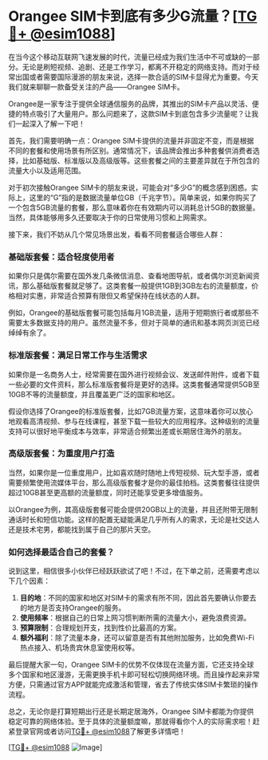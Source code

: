 # Orangee SIM卡到底有多少G流量？[[TG💪+ @esim1088](https://t.me/s/esim1088)]

在当今这个移动互联网飞速发展的时代，流量已经成为我们生活中不可或缺的一部分。无论是刷短视频、追剧、还是工作学习，都离不开稳定的网络支持。而对于经常出国或者需要国际漫游的朋友来说，选择一款合适的SIM卡显得尤为重要。今天我们就来聊聊一款备受关注的产品——Orangee SIM卡。

Orangee是一家专注于提供全球通信服务的品牌，其推出的SIM卡产品以灵活、便捷的特点吸引了大量用户。那么问题来了，这款SIM卡到底包含多少流量呢？让我们一起深入了解一下吧！

首先，我们需要明确一点：Orangee SIM卡提供的流量并非固定不变，而是根据不同的套餐和使用场景有所区别。通常情况下，该品牌会推出多种套餐供消费者选择，比如基础版、标准版以及高级版等。这些套餐之间的主要差异就在于所包含的流量大小以及适用范围。

对于初次接触Orangee SIM卡的朋友来说，可能会对“多少G”的概念感到困惑。实际上，这里的“G”指的是数据流量单位GB（千兆字节）。简单来说，如果你购买了一个包含5GB流量的套餐，那么意味着你在有效期内可以消耗总计5GB的数据量。当然，具体能够用多久还要取决于你的日常使用习惯和上网需求。

接下来，我们不妨从几个常见场景出发，看看不同套餐适合哪些人群：

### 基础版套餐：适合轻度使用者

如果你只是偶尔需要在国外发几条微信消息、查看地图导航，或者偶尔浏览新闻资讯，那么基础版套餐就足够了。这类套餐一般提供1GB到3GB左右的流量额度，价格相对实惠，非常适合预算有限但又希望保持在线状态的人群。

例如，Orangee的基础版套餐可能包括每月1GB流量，适用于短期旅行者或那些不需要太多数据支持的用户。虽然流量不多，但对于简单的通讯和基本网页浏览已经绰绰有余了。

### 标准版套餐：满足日常工作与生活需求

如果你是一名商务人士，经常需要在国外进行视频会议、发送邮件附件，或者下载一些必要的文件资料，那么标准版套餐将是更好的选择。这类套餐通常提供5GB至10GB不等的流量额度，并且覆盖更广泛的国家和地区。

假设你选择了Orangee的标准版套餐，比如7GB流量方案，这意味着你可以放心地观看高清视频、参与在线课程，甚至下载一些较大的应用程序。这种级别的流量支持可以很好地平衡成本与效率，非常适合频繁出差或长期居住海外的朋友。

### 高级版套餐：为重度用户打造

当然，如果你是一位重度用户，比如喜欢随时随地上传短视频、玩大型手游，或者需要频繁使用流媒体平台，那么高级版套餐才是你的最佳拍档。这类套餐往往提供超过10GB甚至更高额的流量额度，同时还能享受更多增值服务。

以Orangee为例，其高级版套餐可能会提供20GB以上的流量，并且还附带无限制通话时长和短信功能。这样的配置无疑能满足几乎所有人的需求，无论是社交达人还是技术宅男，都能找到属于自己的那片天空。

### 如何选择最适合自己的套餐？

说到这里，相信很多小伙伴已经跃跃欲试了吧！不过，在下单之前，还需要考虑以下几个因素：

1. **目的地**：不同的国家和地区对SIM卡的需求有所不同，因此首先要确认你要去的地方是否支持Orangee的服务。
2. **使用频率**：根据自己的日常上网习惯判断所需的流量大小，避免浪费资源。
3. **预算限制**：合理规划开支，找到性价比最高的方案。
4. **额外福利**：除了流量本身，还可以留意是否有其他附加服务，比如免费Wi-Fi热点接入、机场贵宾休息室使用权等。

最后提醒大家一句，Orangee SIM卡的优势不仅体现在流量方面，它还支持全球多个国家和地区漫游，无需更换手机卡即可轻松切换网络环境。而且操作起来非常方便，只需通过官方APP就能完成激活和管理，省去了传统实体SIM卡繁琐的操作流程。

总之，无论你是打算短期出行还是长期定居海外，Orangee SIM卡都能为你提供稳定可靠的网络体验。至于具体的流量额度嘛，那就得看你个人的实际需求啦！赶紧登录官网或者访问[TG💪+ @esim1088](https://t.me/s/esim1088)了解更多详情吧！

[[TG💪+ @esim1088](https://t.me/s/esim1088) ![Image](https://i.postimg.cc/4NQfJmqS/Snipaste-2025-05-13-00-14-12.png)]